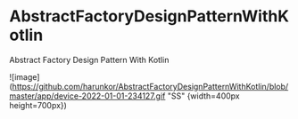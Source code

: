 # AbstractFactoryDesignPatternWithKotlin
Abstract Factory Design Pattern With Kotlin

![image](https://github.com/harunkor/AbstractFactoryDesignPatternWithKotlin/blob/master/app/device-2022-01-01-234127.gif "SS" {width=400px height=700px})

